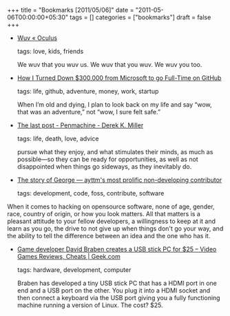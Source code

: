 +++
title = "Bookmarks [2011/05/06]"
date = "2011-05-06T00:00:00+05:30"
tags = []
categories = ["bookmarks"]
draft = false
+++

-   [Wuv « Oculus](http://daddysan.wordpress.com/2011/04/24/wuv/#)

    tags: love, kids, friends

    We wuv that you wuv us. We wuv that you wuv. We wuv you too.

-   [How I Turned Down $300,000 from Microsoft to go Full-Time on GitHub](http://tom.preston-werner.com/2008/10/18/how-i-turned-down-300k)

    tags: life, github, adventure, money, work, startup

    When I’m old and dying, I plan to look back on my life and say “wow, that was an adventure,” not “wow, I sure felt safe.”

-   [The last post - Penmachine - Derek K. Miller](http://www.penmachine.com/2011/05/the-last-post)

    tags: life, death, love, advice

    pursue what they enjoy, and what stimulates their minds, as much as possible—so they can be ready for opportunities, as well as not disappointed when things go sideways, as they inevitably do.

-   [The story of George — ayttm's most prolific non-developing contributor](http://tech.bluesmoon.info/2011/05/story-of-george-ayttms-most-prolific.html)

    tags: development, code, foss, contribute, software

When it comes to hacking on opensource software, none of age, gender, race, country of origin, or how you look matters. All that matters is a pleasant attitude to your fellow developers, a willingness to keep at it and learn as you go, the drive to not give up when things don't go your way, and the ability to tell the difference between an idea and the one who has it.

-   [Game developer David Braben creates a USB stick PC for $25 – Video Games Reviews, Cheats | Geek.com](http://www.geek.com/articles/games/game-developer-david-braben-creates-a-usb-stick-pc-for-25-2011055/)

    tags: hardware, development, computer

    Braben has developed a tiny USB stick PC that has a HDMI port in one end and a USB port on the other. You plug it into a HDMI socket and then connect a keyboard via the USB port giving you a fully functioning machine running a version of Linux. The cost? $25.
